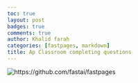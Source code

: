 ```yaml
---
toc: true
layout: post
badges: true
comments: true
author: Khalid farah
categories: [fastpages, markdown]
title: Ap Classroom completing questions
---
```


![]({{site.baseurl}}/images/assignment.png "https://github.com/fastai/fastpages")

